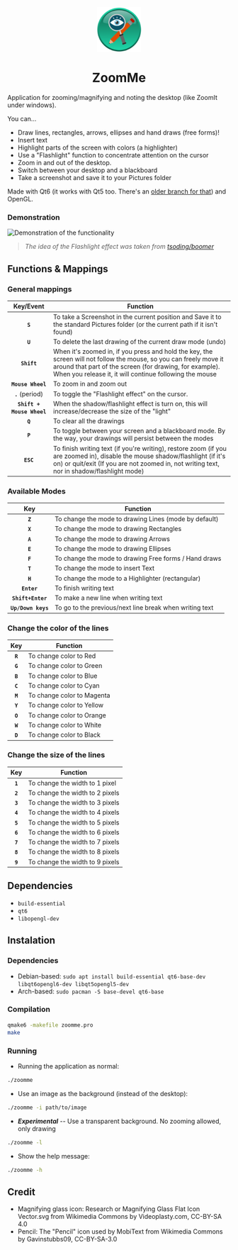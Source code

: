 <div align="center">
  <img src="./resources/Icon.png" height="100" />
  <h1>ZoomMe</h1>
</div>

Application for zooming/magnifying and noting the desktop (like ZoomIt under windows).

You can...
- Draw lines, rectangles, arrows, ellipses and hand draws (free forms)!
- Insert text
- Highlight parts of the screen with colors (a highlighter)
- Use a "Flashlight" function to concentrate attention on the cursor
- Zoom in and out of the desktop.
- Switch between your desktop and a blackboard
- Take a screenshot and save it to your Pictures folder

Made with Qt6 (it works with Qt5 too. There's an [older branch for that](https://github.com/Ezee1015/zoomme/tree/Qt5)) and OpenGL.

### Demonstration
![Demonstration of the functionality](resources/demonstration.gif)

> *The idea of the Flashlight effect was taken from [tsoding/boomer](https://github.com/tsoding/boomer)*

## Functions & Mappings

### General mappings
|         Key/Event         | Function                                                                                                                                                                                                                                 |
|:-------------------------:|------------------------------------------------------------------------------------------------------------------------------------------------------------------------------------------------------------------------------------------|
|          **`S`**          | To take a Screenshot in the current position and Save it to the standard Pictures folder (or the current path if it isn't found)                                                                                                         |
|          **`U`**          | To delete the last drawing of the current draw mode (undo)                                                                                                                                                                               |
|        **`Shift`**        | When it's zoomed in, if you press and hold the key, the screen will not follow the mouse, so you can freely move it around that part of the screen (for drawing, for example). When you release it, it will continue following the mouse |
|     **`Mouse Wheel`**     | To zoom in and zoom out                                                                                                                                                                                                                  |
|      **`.`** (period)     | To toggle the "Flashlight effect" on the cursor.                                                                                                                                                                                         |
| **`Shift + Mouse Wheel`** | When the shadow/flashlight effect is turn on, this will increase/decrease the size of the "light"                                                                                                                                        |
|          **`Q`**          | To clear all the drawings                                                                                                                                                                                                                |
|          **`P`**          | To toggle between your screen and a blackboard mode. By the way, your drawings will persist between the modes                                                                                                                            |
|         **`ESC`**         | To finish writing text (if you're writing), restore zoom (if you are zoomed in), disable the mouse shadow/flashlight (if it's on) or quit/exit (If you are not zoomed in, not writing text, nor in shadow/flashlight mode)               |

### Available Modes
|          Key          | Function                                                |
|:---------------------:|---------------------------------------------------------|
|        **`Z`**        | To change the mode to drawing Lines (mode by default)   |
|        **`X`**        | To change the mode to drawing Rectangles                |
|        **`A`**        | To change the mode to drawing Arrows                    |
|        **`E`**        | To change the mode to drawing Ellipses                  |
|        **`F`**        | To change the mode to drawing Free forms / Hand draws   |
|        **`T`**        | To change the mode to insert Text                       |
|        **`H`**        | To change the mode to a Highlighter (rectangular)       |
|      **`Enter`**      | To finish writing text                                  |
|   **`Shift+Enter`**   | To make a new line when writing text                    |
|   **`Up/Down keys`**  | To go to the previous/next line break when writing text |

### Change the color of the lines

|   Key   | Function                   |
|:-------:|----------------------------|
| **`R`** | To change color to Red     |
| **`G`** | To change color to Green   |
| **`B`** | To change color to Blue    |
| **`C`** | To change color to Cyan    |
| **`M`** | To change color to Magenta |
| **`Y`** | To change color to Yellow  |
| **`O`** | To change color to Orange  |
| **`W`** | To change color to White   |
| **`D`** | To change color to Black   |

### Change the size of the lines
|   Key   | Function                        |
|:-------:|---------------------------------|
| **`1`** | To change the width to 1 pixel  |
| **`2`** | To change the width to 2 pixels |
| **`3`** | To change the width to 3 pixels |
| **`4`** | To change the width to 4 pixels |
| **`5`** | To change the width to 5 pixels |
| **`6`** | To change the width to 6 pixels |
| **`7`** | To change the width to 7 pixels |
| **`8`** | To change the width to 8 pixels |
| **`9`** | To change the width to 9 pixels |

## Dependencies
- `build-essential`
- `qt6`
- `libopengl-dev`

## Instalation

### Dependencies
- Debian-based: `sudo apt install build-essential qt6-base-dev libqt6opengl6-dev libqt5opengl5-dev`
- Arch-based: `sudo pacman -S base-devel qt6-base`

### Compilation
```bash
qmake6 -makefile zoomme.pro
make
```

### Running
- Running the application as normal:
```bash
./zoomme
```

- Use an image as the background (instead of the desktop):
```bash
./zoomme -i path/to/image
```

- ***Experimental*** -- Use a transparent background. No zooming allowed, only drawing
```bash
./zoomme -l
```

- Show the help message:
```bash
./zoomme -h
```

## Credit
- Magnifying glass icon: Research or Magnifying Glass Flat Icon Vector.svg from Wikimedia Commons by Videoplasty.com, CC-BY-SA 4.0
- Pencil: The "Pencil" icon used by MobiText from Wikimedia Commons by Gavinstubbs09, CC-BY-SA-3.0

